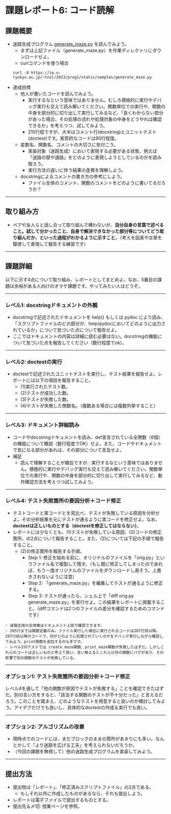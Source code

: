 # 課題レポート6: コード読解

## 課題概要
- 迷路生成プログラム <a href="../assets/samples/generate_maze.py" target="_blank">generate_maze.py</a> を読んでみよう。
  - まずは上記ファイル（generate_maze.py）を作業ディレクトリにダウンロードせよ。
  - curlコマンドを使う場合
  ```shell
  curl -O https://ie.u-ryukyu.ac.jp/~tnal/2023/prog1/static/samples/generate_maze.py
  ```
- 達成目標
  - 他人が書いたコードを読んでみよう。
    - 実行するなという意味ではありません。むしろ積極的に実行やデバッグ実行も交えて読み解いてください。関数単位での実行や、関数の中身を部分的に切り出して実行してみるなど、「良くわからない部分があった場合、その処理の流れや処理対象の中身をどうやれば確認できるか」を考えつつ、試してみよう。
    - 210行程ですが、大半はコメント行(docstring)とユニットテスト(doctest)です。実質的なコードは90行程度。
  - 変数名、関数名、コメントの大切さに気付こう。
    - 実装対象（迷路生成）において表現する必要がある状態、例えば「迷路の壁や通路」をどのように表現しようとしているのかを読み取ろう。
    - 実行方法の違いに伴う結果の差異を理解しよう。
  - docstringによるコメントの書き方の参考にしよう。
    - ファイル全体のコメント、関数のコメントをどのように書いてるだろうか？

---
## 取り組み方
- ペアや友人らと話し合って取り組んで構わないが、**自分自身の言葉で述べること。試して分かったこと、自身で解決できなかった部分等についてどう取り組んだか、といった過程がわかるように示すこと**。（考えを図表や文章を駆使して表現して報告する練習です）

---
## 課題詳細
以下に示す4点について取り組み、レポートとしてまとめよ。なお、5番目の課題は余裕がある人向けのオマケ課題です。やってみたい人はどうぞ。

---
### レベル1: docstringドキュメントの外観
- docstringで記述されたドキュメントを help() もしくは pydoc により読み、「スクリプトファイルのどの部分が、help/pydocにおいてどのように出力されているか」について気づいた点について報告せよ。
- ここではドキュメントの内容は詳細に読む必要はない。docstringの機能について気づいた点を報告してください（数行程度でok）。

---
### レベル2: doctestの実行
- doctestで記述されたユニットテストを実行し、テスト結果を報告せよ。レポートには以下の項目を報告すること。
  - (1)実行されたテスト数。
  - (2)テストが成功した数。
  - (3)テストが失敗した数。
  - (4)テストが失敗した関数名。（複数ある場合には複数列挙すること）

---
### レベル3: ドキュメント詳細読み
- コードやdocstringドキュメントを読み、def宣言されている全関数（6個）の機能について概説（数行程度でOK）せよ。また、コードやドキュメントで気になる部分があれば、その部分について言及せよ。
- 補足
  - 読んで理解することが趣旨ですが、実行するなという意味ではありません。積極的に実行やデバッグ実行も交えて読み解いてください。関数単位での実行や、関数の中身を部分的に切り出して実行してみるなど、動作確認方法を考えつつ試してみよう。

---
### レベル4: テスト失敗箇所の要因分析＋コード修正
- テストコードと実コードとを見比べ、テストが失敗している原因を分析せよ。その分析結果を元にテストが通るように実コードを修正せよ。なお、**doctestは正しいものとする（doctestを修正してはならない）**。
- レポートには少なくとも、(1)テストが失敗している原因、(2)コードの修正箇所、の2点について報告すること。また、(2)については下記の手順で報告すること。
  - (2)の修正箇所を報告する手順。
    - Step 1: 修正を始める前に、オリジナルのファイルを「orig.py」というファイル名で複製して残す。（もし既に修正してしまったのであれば、もう一度オリジナルのファイルをダウンロードし直そう。上書きされないように注意）
    - Step 2: 「generate_maze.py」を編集してテストが通るように修正する。
    - Step 3: テストが通ったら、シェル上で「diff orig.py generate_maze.py」を実行せよ。この結果をレポートに掲載すること。（diffコマンドは2つのファイルの差分を確認するためのコマンドです）

```{hint}
- 迷路生成の全体像はドキュメント上部で確認できます。
- 205行までは関数定義のみ。ファイル実行した場合に実行されるコードは207行目以降。207行目以降のコードで、何がどのように処理されていくのかをデバッグ実行しながら確認してみよう。print関数を追加するのも手です。
- レベル2のテストでは create_maze関数、print_maze関数が失敗したはずだ。しかしこれらのコードは正しいものと考えて良い。言い換えるとこれら以外の関数にバグがあり、その影響で別の関数のテストが失敗している。
```

---
### オプション1: テスト失敗箇所の要因分析＋コード修正
レベル4を通して「他の関数が原因でテストが失敗する」ことを確認できたはずだ。別の言い方をすると、「該当する関数のテストが不十分だった」と言えるだろう。このことを踏まえ、どのようなテストを用意すると良いのか検討してみよう。アイデアだけでも良いし、具体的なdoctestの作成＆実行でも良い。

---
### オプション2: アルゴリズムの改善
- 現時点でのコードには、まだブロックのままの箇所があまりにも多い。なんとかして「より迷路を広げる工夫」を考えられないだろうか。
- （今回の課題を無視して）他の迷路生成プログラムを実装してみよう。

---
## <a name="upload">提出方法</a>
- 提出物は「レポート」、「修正済みスクリプトファイル」の2点である。
  - もしそれ以外に作成したものがあるなら、それも提出しよう。
- レポートは電子ファイルで提出するものとする。
- 提出先＆〆切: 授業ページを参照。
